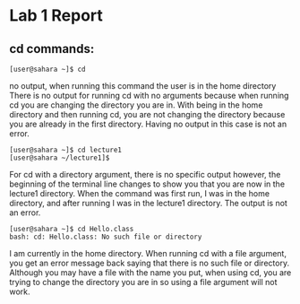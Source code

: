 # Lab 1 Report

## cd commands:
```
[user@sahara ~]$ cd
```
no output, when running this command the user is in the home directory
There is no output for running cd with no arguments because when running cd you are changing the directory you are in.
With being in the home directory and then running cd, you are not changing the directory because you are already in the first directory.
Having no output in this case is not an error.

```
[user@sahara ~]$ cd lecture1
[user@sahara ~/lecture1]$
```
For cd with a directory argument, there is no specific output however, the beginning of the terminal line changes to show you that you are
now in the lecture1 directory. When the command was first run, I was in the home directory, and after running I was in the lecture1 directory.
The output is not an error.

```
[user@sahara ~]$ cd Hello.class
bash: cd: Hello.class: No such file or directory
```
I am currently in the home directory. When running cd with a file argument, you get an error message back saying that there is no such 
file or directory. Although you may have a file with the name you put, when using cd, you are trying to change the directory you
are in so using a file argument will not work.
